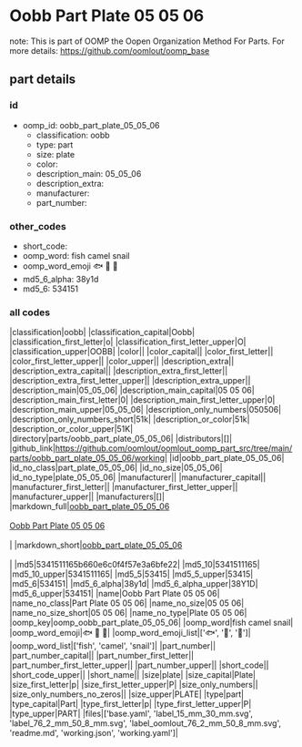 # Oobb Part Plate 05 05 06  

note: This is part of OOMP the Oopen Organization Method For Parts. For more details: https://github.com/oomlout/oomp_base

##  part details





### id
* oomp_id: oobb_part_plate_05_05_06
  * classification: oobb
  * type: part
  * size: plate
  * color: 
  * description_main: 05_05_06
  * description_extra: 
  * manufacturer: 
  * part_number: 

### other_codes
* short_code: 
* oomp_word: fish camel snail
* oomp_word_emoji :fish: :camel: :snail:
* md5_6_alpha: 38y1d
* md5_6: 534151

### all codes 
|classification|oobb|
|classification_capital|Oobb|
|classification_first_letter|o|
|classification_first_letter_upper|O|
|classification_upper|OOBB|
|color||
|color_capital||
|color_first_letter||
|color_first_letter_upper||
|color_upper||
|description_extra||
|description_extra_capital||
|description_extra_first_letter||
|description_extra_first_letter_upper||
|description_extra_upper||
|description_main|05_05_06|
|description_main_capital|05 05 06|
|description_main_first_letter|0|
|description_main_first_letter_upper|0|
|description_main_upper|05_05_06|
|description_only_numbers|050506|
|description_only_numbers_short|51k|
|description_or_color|51k|
|description_or_color_upper|51K|
|directory|parts/oobb_part_plate_05_05_06|
|distributors|[]|
|github_link|https://github.com/oomlout/oomlout_oomp_part_src/tree/main/parts/oobb_part_plate_05_05_06/working|
|id|oobb_part_plate_05_05_06|
|id_no_class|part_plate_05_05_06|
|id_no_size|05_05_06|
|id_no_type|plate_05_05_06|
|manufacturer||
|manufacturer_capital||
|manufacturer_first_letter||
|manufacturer_first_letter_upper||
|manufacturer_upper||
|manufacturers|[]|
|markdown_full|[oobb_part_plate_05_05_06](https://github.com/oomlout/oomlout_oomp_part_src/tree/main/parts/oobb_part_plate_05_05_06/working)<br>[](https://github.com/oomlout/oomlout_oomp_part_src/tree/main/parts/oobb_part_plate_05_05_06/working)<br>[Oobb Part Plate 05 05 06](https://github.com/oomlout/oomlout_oomp_part_src/tree/main/parts/oobb_part_plate_05_05_06/working)<br><br>|
|markdown_short|[oobb_part_plate_05_05_06](https://github.com/oomlout/oomlout_oomp_part_src/tree/main/parts/oobb_part_plate_05_05_06/working)<br><br>|
|md5|5341511165b660e6c0f4f57e3a6bfe22|
|md5_10|5341511165|
|md5_10_upper|5341511165|
|md5_5|53415|
|md5_5_upper|53415|
|md5_6|534151|
|md5_6_alpha|38y1d|
|md5_6_alpha_upper|38Y1D|
|md5_6_upper|534151|
|name|Oobb Part Plate 05 05 06|
|name_no_class|Part Plate 05 05 06|
|name_no_size|05 05 06|
|name_no_size_short|05 05 06|
|name_no_type|Plate 05 05 06|
|oomp_key|oomp_oobb_part_plate_05_05_06|
|oomp_word|fish camel snail|
|oomp_word_emoji|:fish: :camel: :snail:|
|oomp_word_emoji_list|[':fish:', ':camel:', ':snail:']|
|oomp_word_list|['fish', 'camel', 'snail']|
|part_number||
|part_number_capital||
|part_number_first_letter||
|part_number_first_letter_upper||
|part_number_upper||
|short_code||
|short_code_upper||
|short_name||
|size|plate|
|size_capital|Plate|
|size_first_letter|p|
|size_first_letter_upper|P|
|size_only_numbers||
|size_only_numbers_no_zeros||
|size_upper|PLATE|
|type|part|
|type_capital|Part|
|type_first_letter|p|
|type_first_letter_upper|P|
|type_upper|PART|
|files|['base.yaml', 'label_15_mm_30_mm.svg', 'label_76_2_mm_50_8_mm.svg', 'label_oomlout_76_2_mm_50_8_mm.svg', 'readme.md', 'working.json', 'working.yaml']|
